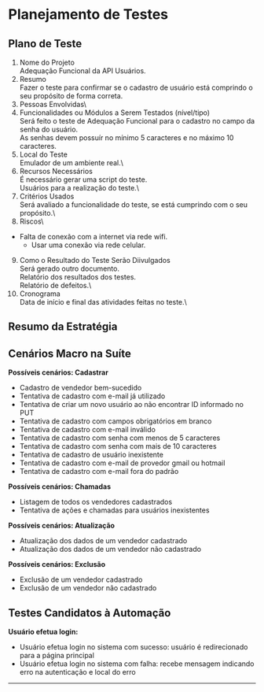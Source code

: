 # Planejamento de Testes
## Plano de Teste
1. Nome do Projeto\
Adequação Funcional da API Usuários.
2. Resumo\
Fazer o teste para confirmar se o cadastro de usuário está comprindo o seu propósito de forma correta.
3. Pessoas Envolvidas\
4. Funcionalidades ou Módulos a Serem Testados (nível/tipo)\
Será feito o teste de Adequação Funcional para o cadastro no campo da senha do usuário.\
As senhas devem possuír no mínimo 5 caracteres e no máximo 10 caracteres.
5. Local do Teste\
Emulador de um ambiente real.\
6. Recursos Necessários\
É necessário gerar uma script do teste.\
Usuários para a realização do teste.\
7. Critérios Usados\
Será avaliado a funcionalidade do teste, se está cumprindo com o seu propósito.\
8. Riscos\
- Falta de conexão com a internet via rede wifi.
   - Usar uma conexão via rede celular.
9. Como o Resultado do Teste Serão Diivulgados\
Será gerado outro documento.\
Relatório dos resultados dos testes.\
Relatório de defeitos.\
10. Cronograma\
Data de início e final das atividades feitas no teste.\

## Resumo da Estratégia


## Cenários Macro na Suíte
**Possíveis cenários: Cadastrar**
- Cadastro de vendedor bem-sucedido
- Tentativa de cadastro com e-mail já utilizado
- Tentativa de criar um novo usuário ao não encontrar ID informado no PUT
- Tentativa de cadastro com campos obrigatórios em branco
- Tentativa de cadastro com e-mail inválido
- Tentativa de cadastro com senha com menos de 5 caracteres
- Tentativa de cadastro com senha com mais de 10 caracteres
- Tentativa de cadastro de usuário inexistente
- Tentativa de cadastro com e-mail de provedor gmail ou hotmail
- Tentativa de cadastro com e-mail fora do padrão

**Possíveis cenários: Chamadas**
- Listagem de todos os vendedores cadastrados
- Tentativa de ações e chamadas para usuários inexistentes

**Possíveis cenários: Atualização**
- Atualização dos dados de um vendedor cadastrado
- Atualização dos dados de um vendedor não cadastrado

**Possíveis cenários: Exclusão**
- Exclusão de um vendedor cadastrado
- Exclusão de um vendedor não cadastrado

## Testes Candidatos à Automação
**Usuário efetua login:**
- Usuário efetua login no sistema com sucesso: usuário é redirecionado para a página principal
- Usuário efetua login no sistema com falha: recebe mensagem indicando erro na autenticação e local do erro

****
